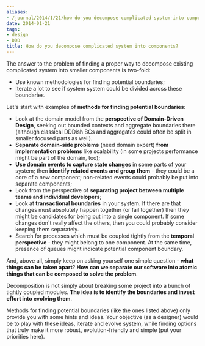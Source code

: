 ```yaml
---
aliases:
- /journal/2014/1/21/how-do-you-decompose-complicated-system-into-components.html/index.html
date: 2014-01-21
tags:
- design
- DDD
title: How do you decompose complicated system into components?
---
```

<p>The answer to the problem of finding a proper way to decompose existing complicated system into smaller components is two-fold:</p>

<ul>
<li>Use known methodologies for finding potential boundaries;</li>
<li>Iterate a lot to see if system system could be divided across these boundaries.</li>
</ul>

<p>Let's start with examples of  <strong>methods for finding potential boundaries</strong>:</p>

<ul>
<li>Look at the domain model from the <strong>perspective of Domain-Driven Design</strong>, seeking out bounded contexts and aggregate boundaries there (although classical DDDish BCs and aggregates could often be split in smaller focused parts as well).</li>
<li><strong>Separate domain-side problems</strong> (need domain expert) <strong>from implementation problems</strong> like scalability (in some projects performance might be part of the domain, too);</li>
<li><strong>Use domain events to capture state changes</strong> in some parts of your system; then <strong>identify related events and group them</strong> - they could be a core of a new component; non-related events could probably be put into separate components;</li>
<li>Look from the perspective of <strong>separating project between multiple teams and individual developers</strong>; </li>
<li>Look at <strong>transactional boundaries</strong> in your system. If there are that changes must absolutely happen together (or fail together) then they might be candidates for being put into a single component. If some changes don't really affect the others, then you could probably consider keeping them separately.</li>
<li>Search for processes which must be coupled tightly from the <strong>temporal perspective</strong> - they might belong to one component. At the same time, presence of queues might indicate potential component boundary.</li>
</ul>

<p>And, above all, simply keep on asking yourself one simple question - <strong>what things can be taken apart</strong>? <strong>How can we separate our software into atomic things that can be composed to solve the problem</strong>. </p>

<p>Decomposition is not simply about breaking some project into a bunch of tightly coupled modules. <strong>The idea is to identify the boundaries and invest effort into evolving them</strong>. </p>

<p>Methods for finding potential boundaries (like the ones listed above) only provide you with some hints and ideas. Your objective (as a designer) would be to play with these ideas, iterate and evolve system, while finding options that truly make it more robust, evolution-friendly and simple (put your priorities here).</p>


